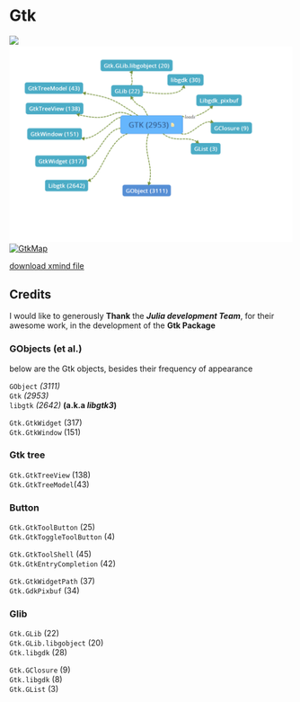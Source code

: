 # Gtk


[![](./MiniGtk/Assets/GtkMap.png)](./MiniGtk/Assets/GtkMap.png)
[![GtkMap](MiniGtk/../GtkMap.png)](MiniGtk\Assets\GtkMap.png)
[![GtkMap](MiniGtk/../../Assets/GtkMap)](MiniGtk/Assets/GtkMap.png)

[download xmind file](GTK.xmind)

## Credits 

I would like to generously **Thank** the _**Julia development Team**_, for their awesome work, in the development of the **Gtk Package**

### GObjects (et al.)
below are the Gtk objects, besides their frequency of appearance

`GObject` _(3111)_<br />
`Gtk` _(2953)_<br />
`libgtk` _(2642)_ **(a.k.a _libgtk3_)**<br />

`Gtk.GtkWidget` (317)<br />
`Gtk.GtkWindow` (151)<br />

### Gtk tree
 `Gtk.GtkTreeView` (138)<br />
 `Gtk.GtkTreeModel`(43)<br />
### Button
 `Gtk.GtkToolButton` (25) <br />
 `Gtk.GtkToggleToolButton` (4)<br />

`Gtk.GtkToolShell` (45)<br />
`Gtk.GtkEntryCompletion` (42)<br />

`Gtk.GtkWidgetPath` (37)<br />
`Gtk.GdkPixbuf` (34)<br />

### Glib 
 `Gtk.GLib` (22)<br />
 `Gtk.GLib.libgobject` (20)<br />
 `Gtk.libgdk` (28)<br />

`Gtk.GClosure` (9)<br />
`Gtk.libgdk` (8)<br />
`Gtk.GList` (3)<br />


